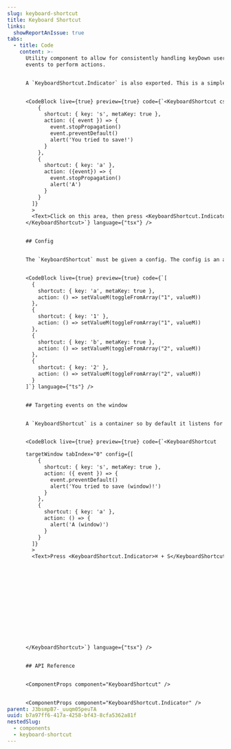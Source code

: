 ```yaml
---
slug: keyboard-shortcut
title: Keyboard Shortcut
links:
  showReportAnIssue: true
tabs:
  - title: Code
    content: >-
      Utility component to allow for consistently handling keyDown user
      events to perform actions.


      A `KeyboardShortcut.Indicator` is also exported. This is a simple styled `<Text as="kbd" />` element but the goal is to maintain consistency across uses.


      <CodeBlock live={true} preview={true} code={`<KeyboardShortcut css={{ width: '100%', maxWidth: '100%', background: '$grey700', color: 'white', p: '$4' }} tabIndex="0" config={[
          {
            shortcut: { key: 's', metaKey: true },
            action: ({ event }) => {
              event.stopPropagation()
              event.preventDefault()
              alert('You tried to save!')
            }
          },
          {
            shortcut: { key: 'a' },
            action: ({event}) => {
              event.stopPropagation()
              alert('A')
            }
          }
        ]}
        >
        <Text>Click on this area, then press <KeyboardShortcut.Indicator>⌘ + S</KeyboardShortcut.Indicator> to save </Text>
      </KeyboardShortcut>`} language={"tsx"} />


      ## Config


      The `KeyboardShortcut` must be given a config. The config is an array of objects including a `shortcut`, which is a partial `KeyboardEvent` to match on and an `action`, which is the function to call when a `KeyboardEvent` is matched.


      <CodeBlock live={true} preview={true} code={`[
        {
          shortcut: { key: 'a', metaKey: true },
          action: () => setValueM(toggleFromArray("1", valueM))
        },
        {
          shortcut: { key: '1' },
          action: () => setValueM(toggleFromArray("1", valueM))
        },
        {
          shortcut: { key: 'b', metaKey: true },
          action: () => setValueM(toggleFromArray("2", valueM))
        },
        {
          shortcut: { key: '2' },
          action: () => setValueM(toggleFromArray("2", valueM))
        }
      ]`} language={"ts"} />


      ## Targeting events on the window


      A `KeyboardShortcut` is a container so by default it listens for key events within itself. To listen on events on the window, use the `targetWindow` prop. 


      <CodeBlock live={true} preview={true} code={`<KeyboardShortcut 

      targetWindow tabIndex="0" config={[
          {
            shortcut: { key: 's', metaKey: true },
            action: ({ event }) => {
              event.preventDefault()
              alert('You tried to save (window)!')
            }
          },
          {
            shortcut: { key: 'a' },
            action: () => {
              alert('A (window)')
            }
          }
        ]}
        >
        <Text>Press <KeyboardShortcut.Indicator>⌘ + S</KeyboardShortcut.Indicator> to save (anywhere on the window)</Text> 













        
      </KeyboardShortcut>`} language={"tsx"} />


      ## API Reference


      <ComponentProps component="KeyboardShortcut" />


      <ComponentProps component="KeyboardShortcut.Indicator" />
parent: J3bsmpB7-_uuqm05peuTA
uuid: b7a97ff6-417a-4258-bf43-8cfa5362a81f
nestedSlug:
  - components
  - keyboard-shortcut
---
```

